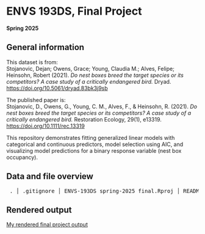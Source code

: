 # ENVS 193DS, Final Project 
**Spring 2025**

## General information  
This dataset is from:  
Stojanovic, Dejan; Owens, Grace; Young, Claudia M.; Alves, Felipe; Heinsohn, Robert (2021). *Do nest boxes breed the target species or its competitors? A case study of a critically endangered bird.* Dryad. https://doi.org/10.5061/dryad.83bk3j9sb  

The published paper is:  
Stojanovic, D., Owens, G., Young, C. M., Alves, F., & Heinsohn, R. (2021). *Do nest boxes breed the target species or its competitors? A case study of a critically endangered bird.* Restoration Ecology, 29(1), e13319. https://doi.org/10.1111/rec.13319  

This repository demonstrates fitting generalized linear models with categorical and continuous predictors, model selection using AIC, and visualizing model predictions for a binary response variable (nest box occupancy).

## Data and file overview
<pre> . │ .gitignore │ ENVS-193DS_spring-2025_final.Rproj │ README.md │ ├───code │ 2025 Final.Rmd │ 2025-Final.html │ └───data occdist.csv SST_update2023.csv </pre>

## Rendered output
[My rendered final project output]([code/2025-Final.html](https://github.com/YOUR_USERNAME/ENVS-193DS_spring-2025_final))

